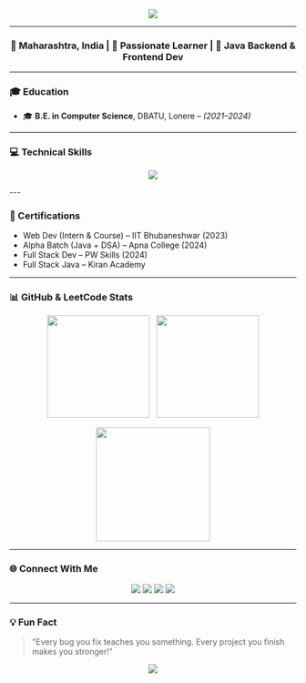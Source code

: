 <!-- HEADER BANNER -->
<p align="center">
  <img src="https://readme-typing-svg.herokuapp.com?font=Fira+Code&size=25&pause=1000&color=F766B6&center=true&vCenter=true&width=435&lines=Hi%2C+I'm+Mayuri+Waghmare;Full+Stack+Java+Developer;Tech+Explorer+%7C+Open+Source+Lover;Welcome+to+my+GitHub+Profile!" />
</p>

---

<h3 align="center">📍 Maharashtra, India | 🌱 Passionate Learner | 💼 Java Backend & Frontend Dev</h3>

---

### 🎓 Education
- 🎓 **B.E. in Computer Science**, DBATU, Lonere – *(2021–2024)* 
---

### 💻 Technical Skills

<p align="center">
  <img src="https://skillicons.dev/icons?i=java,spring,hibernate,javascript,html,css,react,angular,mysql,mongodb" />
</p>
---

### 🧾 Certifications

- Web Dev (Intern & Course) – IIT Bhubaneshwar (2023)  
- Alpha Batch (Java + DSA) – Apna College (2024)  
- Full Stack Dev – PW Skills (2024)  
- Full Stack Java – Kiran Academy

---

### 📊 GitHub & LeetCode Stats

<p align="center">
  <img src="https://github-readme-stats.vercel.app/api?username=Wmayuri07&show_icons=true&theme=tokyonight" height="180px"/>
  &nbsp;
  <img src="https://github-readme-streak-stats.herokuapp.com/?user=Wmayuri07&theme=tokyonight" height="180px"/>
</p>

<p align="center">
  <img src="https://leetcard.jacoblin.cool/9021219861?theme=dark&font=baloo&ext=activity" height="200px" />
</p>

---

### 🌐 Connect With Me

<p align="center">
  <a href="https://www.linkedin.com/in/mayuri-waghmare-06a109255" target="_blank"><img src="https://img.shields.io/badge/LinkedIn-blue?style=for-the-badge&logo=linkedin" /></a>
  <a href="mailto:waghmaremayuri41@gmail.com"><img src="https://img.shields.io/badge/Gmail-red?style=for-the-badge&logo=gmail&logoColor=white" /></a>
  <a href="https://leetcode.com/u/9021219861/" target="_blank"><img src="https://img.shields.io/badge/LeetCode-FFA116?style=for-the-badge&logo=leetcode&logoColor=black" /></a>
  <a href="https://www.hackerrank.com/profile/mw019453" target="_blank"><img src="https://img.shields.io/badge/HackerRank-2EC866?style=for-the-badge&logo=hackerrank&logoColor=white" /></a>
</p>

---

### 💡 Fun Fact

> "Every bug you fix teaches you something. Every project you finish makes you stronger!"

<p align="center">
  <img src="https://capsule-render.vercel.app/api?type=waving&color=gradient&height=120&section=footer"/>
</p>
